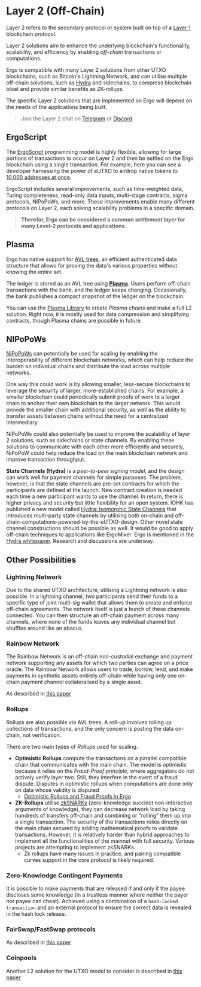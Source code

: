 # Layer 2 (Off-Chain)

Layer 2 refers to the secondary protocol or system built on top of a [Layer 1](layer1.md) blockchain protocol. 

Layer 2 solutions aim to enhance the underlying blockchain's functionality, scalability, and efficiency by enabling *off-chain* transactions or computations.

Ergo is compatible with many Layer 2 solutions from other UTXO blockchains, such as Bitcoin's Lightning Network, and can utilise multiple off-chain solutions, such as [Hydra](https://iohk.io/en/research/library/papers/hydrafast-isomorphic-state-channels/) and sidechains, to compress blockchain bloat and provide similar benefits as ZK-rollups. 

The specific Layer 2 solutions that are implemented on Ergo will depend on the needs of the applications being built.

> Join the Layer 2 chat on [Telegram](https://t.me/ErgoLayer2) or [Discord]()

## ErgoScript

The [ErgoScript](ergoscript.md) programming model is highly flexible, allowing for large portions of transactions to occur on Layer 2 and then be settled on the Ergo blockchain using a single transaction. For example, here you can see a developer harnessing the power of eUTXO to airdrop native tokens to [10,000 addresses at once](https://explorer.ergoplatform.com/en/transactions/e2c4954665ccf87791f42983ae4f7031205c2e719709907cbf2ff09e5489d4b8). 

ErgoScript includes several improvements, such as time-weighted data, Turing completeness, read-only data inputs, multi-stage contracts, sigma protocols, NIPoPoWs, and more. These improvements enable many different protocols on Layer 2, each solving scalability problems in a specific domain.

> **Therefor, Ergo can be considered a common *settlement layer* for many Level-2 protocols and applications.**


## Plasma

Ergo has native support for [AVL trees](avl.md), an efficient authenticated data structure that allows for proving the data's various properties without knowing the entire set.

The ledger is stored as an AVL tree using **[Plasma](plasma.md)**. Users perform off-chain transactions with the bank, and the ledger keeps changing. Occasionally, the bank publishes a compact snapshot of the ledger on the blockchain.

You can use the [Plasma Library](plasma.md) to create *Plasma chains* and make a full L2 solution. Right now, it is mostly used for data compression and simplifying contracts, though Plasma chains are possible in future.

## NIPoPoWs

[NiPoPoWs](nipopows.md) can potentially be used for scaling by enabling the interoperability of different blockchain networks, which can help reduce the burden on individual chains and distribute the load across multiple networks.

One way this could work is by allowing smaller, less-secure blockchains to leverage the security of larger, more-established chains. For example, a smaller blockchain could periodically submit proofs of work to a larger chain to anchor their own blockchain to the larger network. This would provide the smaller chain with additional security, as well as the ability to transfer assets between chains without the need for a centralized intermediary.

NiPoPoWs could also potentially be used to improve the scalability of layer 2 solutions, such as sidechains or state channels. By enabling these solutions to communicate with each other more efficiently and securely, NiPoPoW could help reduce the load on the main blockchain network and improve transaction throughput.


**State Channels (Hydra)** is a *peer-to-peer signing model*, and the design can work well for payment channels for simple purposes. The problem, however, is that the state channels are pre-set contracts for which the participants are defined at the launch. New contract creation is needed each time a new participant wants to use the channel. In return, there is higher privacy and security but little flexibility for an open system. IOHK has published a new model called [Hydra: Isomorphic State Channels](https://iohk.io/en/research/library/papers/hydrafast-isomorphic-state-channels/) that introduces multi-party state channels by utilising both on-chain and off-chain-computations-powered-by-the-eUTXO-design. Other novel state channel constructions should be possible as well. It would be good to apply off-chain techniques to applications like ErgoMixer. Ergo is mentioned in the [Hydra whitepaper](https://eprint.iacr.org/2020/299.pdf). Research and discussions are underway. 


## Other Possibilities

### **Lightning Network** 

Due to the shared UTXO architecture, utilising a Lightning network is also possible. In a lightning channel, two participants send their funds to a specific type of joint multi-sig wallet that allows them to create and enforce off-chain agreements. The network itself is just a bunch of these channels connected. You can then structure an off-chain payment across many channels, where none of the funds leaves any individual channel but shuffles around like an abacus.

### **Rainbow Network** 

The Rainbow Network is an off-chain non-custodial exchange and payment network supporting any assets for which two parties can agree on a price oracle. The Rainbow Network allows users to trade, borrow, lend, and make payments in synthetic assets entirely off-chain while having only one on-chain payment channel collateralised by a single asset.

As described in [this paper](http://research.paradigm.xyz/RainbowNetwork.pdf)

### **Rollups**

Rollups are also possible via AVL trees. A roll-up involves rolling up collections of transactions, and the only concern is posting the data on-chain, not verification. 

There are two main types of *Rollups* used for scaling. 

- **Optimistic Rollups** compute the transactions on a parallel compatible chain that communicates with the main chain. The model is optimistic because it relies on the *Fraud-Proof principle*, where aggregators do not actively verify layer two. Still, they interfere in the event of a fraud dispute. Disputes in optimistic rollups when computations are done only on data whose validity is disputed
    - [Optimistic Rollups and Fraud Proofs in Ergo](https://www.ergoforum.org/t/optimistic-rollups-and-fraud-proofs-in-ergo/3819)
- **ZK-Rollups** utilise [zkSNARKs](https://blog.ethereum.org/2016/12/05/zksnarks-in-a-nutshell/) (zero-knowledge succinct non-interactive arguments of knowledge), they can decrease network load by taking hundreds of transfers off-chain and combining or "rolling" them up into a single transaction. The security of the transactions relies directly on the main chain secured by adding mathematical proofs to validate transactions. However, it is relatively harder than hybrid approaches to implement all the functionalities of the mainnet with full security. Various projects are attempting to implement zkSNARKs.
    - Zk rollups have many issues in practice, and pairing compatible curves support in the core protocol is likely required.




### **Zero-Knowledge Contingent Payments** 

It is possible to make payments that are released if and only if the payee discloses some knowledge (in a trustless manner where neither the payer nor payee can cheat). Achieved using a combination of a `hash-locked transaction` and an external protocol to ensure the correct data is revealed in the hash lock release.

### **FairSwap/FastSwap protocols** 

As described in [this paper](https://eprint.iacr.org/2019/1296)

### **Coinpools** 

Another L2 solution for the UTXO model to consider is described in [this paper](https://discrete-blog.github.io/coinpool/)